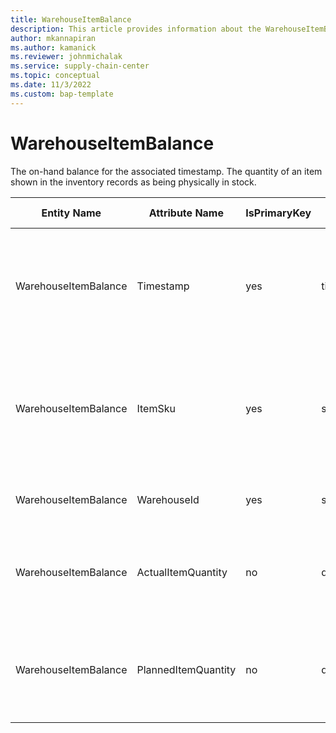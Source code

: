 ```yaml
---
title: WarehouseItemBalance
description: This article provides information about the WarehouseItemBalance entity.
author: mkannapiran
ms.author: kamanick
ms.reviewer: johnmichalak
ms.service: supply-chain-center
ms.topic: conceptual
ms.date: 11/3/2022
ms.custom: bap-template
---
```


# WarehouseItemBalance

The on-hand balance for the associated timestamp. The quantity of an item shown in the inventory records as being physically in stock.

| **Entity Name** | **Attribute Name** | **IsPrimaryKey** | **Data Type** | **Data Length** | **Description** |
| --- | --- | --- | --- | --- | --- |
| WarehouseItemBalance | Timestamp | yes | timestamp | 14 | The timestamp that the associated information is reported, recorded or effective as-of. |
| WarehouseItemBalance | ItemSku | yes | string | 20 | The Stock Keeping Unit identifier, which is typically used for inventory-related activities. |
| WarehouseItemBalance | WarehouseId | yes | string | 36 | The unique identifier of a Warehouse. |
| WarehouseItemBalance | ActualItemQuantity | no | decimal | 9 | The actual Item on-hand balance for the associated period. |
| WarehouseItemBalance | PlannedItemQuantity | no | decimal | 9 | The planned Item on-hand balance for the associated period.. |
